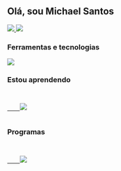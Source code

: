 ## Olá, sou Michael Santos

<a href="https://github.com/WazowskiDMike?tab=repositories">
<img heigth="180em" src="https://github-readme-stats.vercel.app/api?username=WazowskiDMike&show_icons=true&theme=dracula&hide_border=true">
<img heigth="180em" src="https://github-readme-stats.vercel.app/api/top-langs/?username=WazowskiDMike&layout=compact&theme=dracula&hide_border=true)](https://github.com/anuraghazra/github-readme-stats">

</a>

### Ferramentas e tecnologias

<code><img src="https://skillicons.dev/icons?i=html"/></code>

### Estou aprendendo

<code>
<a href="https://skillicons.dev">
    <img src="https://skillicons.dev/icons?i=laravel,react,java,ts,py"/>
</a>
</code>

### Programas 
<code>
<a href="https://skillicons.dev">
    <img src="https://skillicons.dev/icons?i=vscode,idea,figma"/>
</a>
</code>
